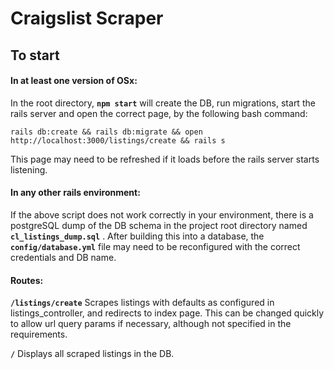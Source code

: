 # Craigslist Scraper 

## To start

#### In at least one version of OSx:

In the root directory, **`npm start`** will create the DB, run migrations, start the rails server and open the correct page, by the following bash command:

```rails db:create && rails db:migrate && open http://localhost:3000/listings/create && rails s```

This page may need to be refreshed if it loads before the rails server starts listening.

#### In any other rails environment:

If the above script does not work correctly in your environment, there is a postgreSQL dump of the DB schema in the project root directory named **`cl_listings_dump.sql`** . After building this into a database, the **`config/database.yml`** file may need to be reconfigured with the correct credentials and DB name.

#### Routes:

**`/listings/create`** Scrapes listings with defaults as configured in listings_controller, and redirects to index page. This can be changed quickly to allow url query params if necessary, although not specified in the requirements.

**`/`** Displays all scraped listings in the DB.

